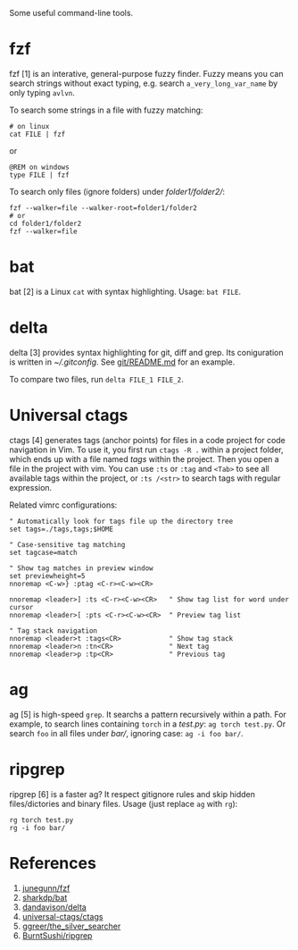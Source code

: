 Some useful command-line tools.

# fzf

fzf [1] is an interative, general-purpose fuzzy finder.
Fuzzy means you can search strings without exact typing,
e.g. search `a_very_long_var_name` by only typing `avlvn`.

To search some strings in a file with fuzzy matching:
```shell
# on linux
cat FILE | fzf
```
or
```batch
@REM on windows
type FILE | fzf
```

To search only files (ignore folders) under *folder1/folder2/*:
```shell
fzf --walker=file --walker-root=folder1/folder2
# or
cd folder1/folder2
fzf --walker=file
```

# bat

bat [2] is a Linux `cat` with syntax highlighting.
Usage: `bat FILE`.

# delta

delta [3] provides syntax highlighting for git, diff and grep.
Its coniguration is written in *~/.gitconfig*.
See [git/README.md](git/README.md) for an example.

To compare two files,
run `delta FILE_1 FILE_2`.

# Universal ctags

ctags [4] generates tags (anchor points) for files in a code project for code navigation in Vim.
To use it,
you first run `ctags -R .` within a project folder,
which ends up with a file named *tags* within the project.
Then you open a file in the project with vim.
You can use `:ts` or `:tag` and `<Tab>` to see all available tags within the project,
or `:ts /<str>` to search tags with regular expression.

Related vimrc configurations:
```vim
" Automatically look for tags file up the directory tree
set tags=./tags,tags;$HOME

" Case-sensitive tag matching
set tagcase=match

" Show tag matches in preview window
set previewheight=5
nnoremap <C-w>} :ptag <C-r><C-w><CR>

nnoremap <leader>] :ts <C-r><C-w><CR>   " Show tag list for word under cursor
nnoremap <leader>[ :pts <C-r><C-w><CR>  " Preview tag list

" Tag stack navigation
nnoremap <leader>t :tags<CR>            " Show tag stack
nnoremap <leader>n :tn<CR>              " Next tag
nnoremap <leader>p :tp<CR>              " Previous tag
```

# ag

ag [5] is high-speed `grep`.
It searchs a pattern recursively within a path.
For example,
to search lines containing `torch` in a *test.py*: `ag torch test.py`.
Or search `foo` in all files under *bar/*, ignoring case: `ag -i foo bar/`.

# ripgrep

ripgrep [6] is a faster ag?
It respect gitignore rules and skip hidden files/dictories and binary files.
Usage (just replace `ag` with `rg`):
```shell
rg torch test.py
rg -i foo bar/
```

# References

1. [junegunn/fzf](https://github.com/junegunn/fzf)
2. [sharkdp/bat](https://github.com/sharkdp/bat)
3. [dandavison/delta](https://github.com/dandavison/delta)
4. [universal-ctags/ctags](https://github.com/universal-ctags/ctags)
5. [ggreer/the_silver_searcher](https://github.com/ggreer/the_silver_searcher)
6. [BurntSushi/ripgrep](https://github.com/BurntSushi/ripgrep)
